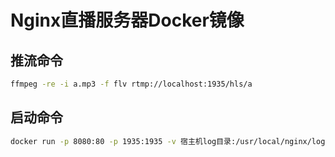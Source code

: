 # Nginx直播服务器Docker镜像

## 推流命令
```bash
ffmpeg -re -i a.mp3 -f flv rtmp://localhost:1935/hls/a
```

## 启动命令
```bash
docker run -p 8080:80 -p 1935:1935 -v 宿主机log目录:/usr/local/nginx/logs -d 镜像名称
```